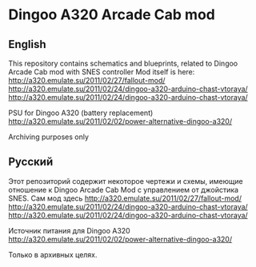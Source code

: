 
# Dingoo A320 Arcade Cab mod

## English
This repository contains schematics and blueprints, related to Dingoo Arcade Cab mod with SNES controller
Mod itself is here:
http://a320.emulate.su/2011/02/27/fallout-mod/
http://a320.emulate.su/2011/02/24/dingoo-a320-arduino-chast-vtoraya/
http://a320.emulate.su/2011/02/24/dingoo-a320-arduino-chast-vtoraya/

PSU for Dingoo A320 (battery replacement)
http://a320.emulate.su/2011/02/02/power-alternative-dingoo-a320/

Archiving purposes only

## Русский
Этот репозиторий содержит некоторое чертежи и схемы, имеющие отношение к Dingoo Arcade Cab Mod с управлением от джойстика SNES.
Сам мод здесь
http://a320.emulate.su/2011/02/27/fallout-mod/
http://a320.emulate.su/2011/02/24/dingoo-a320-arduino-chast-vtoraya/
http://a320.emulate.su/2011/02/24/dingoo-a320-arduino-chast-vtoraya/

Источник питания для Dingoo A320
http://a320.emulate.su/2011/02/02/power-alternative-dingoo-a320/

Только в архивных целях.
